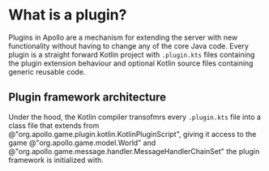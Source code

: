 # What is a plugin?

Plugins in Apollo are a mechanism for extending the server with new functionality without having to change any of the core Java code.
Every plugin is a straight forward Kotlin project with `.plugin.kts` files containing the plugin extension behaviour and optional Kotlin source files containing generic reusable code.

## Plugin framework architecture

Under the hood, the Kotlin compiler transofmrs every `.plugin.kts` file into a class file that extends from @"org.apollo.game.plugin.kotlin.KotlinPluginScript", giving it access to the game @"org.apollo.game.model.World" and @"org.apollo.game.message.handler.MessageHandlerChainSet" the plugin framework is initialized with.